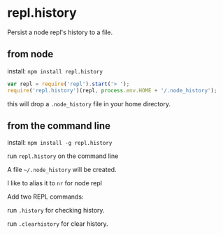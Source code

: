 # repl.history

Persist a node repl's history to a file.

## from node

install: `npm install repl.history`

```javascript
var repl = require('repl').start('> ');
require('repl.history')(repl, process.env.HOME + '/.node_history');
```

this will drop a `.node_history` file in your home directory.

## from the command line

install: `npm install -g repl.history`

run `repl.history` on the command line

A file `~/.node_history` will be created.

I like to alias it to `nr` for node repl

Add two REPL commands:

run `.history` for checking history.

run `.clearhistory` for clear history.